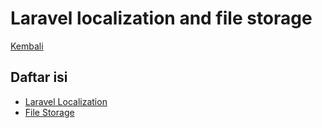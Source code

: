 # Laravel localization and file storage

[Kembali](../readme.md)

## Daftar isi

- [Laravel Localization](laravel-localization.md)
- [File Storage](laravel-file-storage.md)
